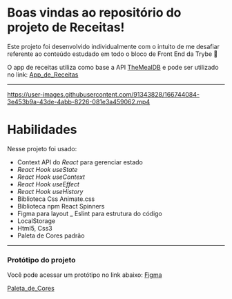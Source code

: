 
# Boas vindas ao repositório do projeto de Receitas!

Este projeto foi desenvolvido individualmente com o intuito de me desafiar referente ao conteúdo estudado em todo o bloco de Front End da Trybe 🚀

O app de receitas utiliza como base a API [TheMealDB](https://www.themealdb.com/) e pode ser utilizado no link: [App_de_Receitas](https://app-receitas.netlify.app/)

---

https://user-images.githubusercontent.com/91343828/166744084-3e453b9a-43de-4abb-8226-081e3a459062.mp4


# Habilidades

Nesse projeto foi usado:

  - Context API do _React_ para gerenciar estado
  - _React Hook useState_
  - _React Hook useContext_
  - _React Hook useEffect_
  - _React Hook useHistory_
  - Biblioteca Css Animate.css
  - Biblioteca npm React Spinners
  - Figma para layout
  _ Eslint para estrutura do código
  - LocalStorage
  - Html5, Css3
  - Paleta de Cores padrão

---

### Protótipo do projeto

Você pode acessar um protótipo no link abaixo:
[Figma](https://www.figma.com/file/d5YalEcxhNtCXsOVMPIiR6/Recipes-App?node-id=0%3A1)

[Paleta_de_Cores](https://coolors.co/palette/c9cba3-ffe1a8-e26d5c-723d46-472d30)


